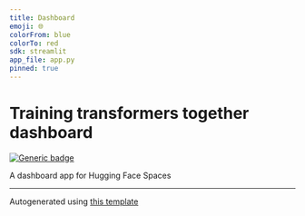 ```yaml
---
title: Dashboard
emoji: 🌐
colorFrom: blue
colorTo: red
sdk: streamlit
app_file: app.py
pinned: true
---
```


# Training transformers together dashboard

[![Generic badge](https://img.shields.io/badge/🤗-Open%20In%20Spaces-blue.svg)](https://huggingface.co/spaces/training-transformers-together/training-transformers-together-dashboard)

A dashboard app for Hugging Face Spaces



---

Autogenerated using [this template](https://github.com/nateraw/spaces-template)

